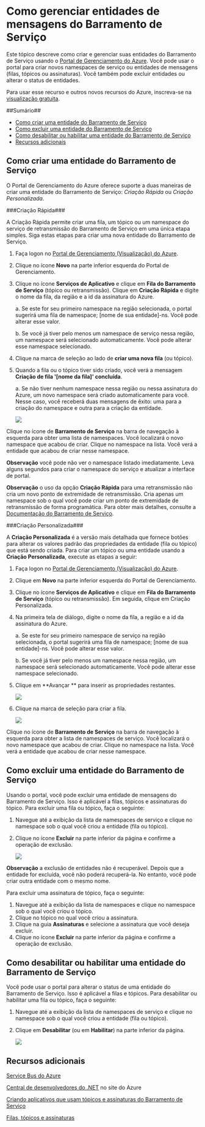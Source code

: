 <properties linkid="service-bus-manage-messaging-entitites" urlDisplayName="Gerenciador de Tráfego" pageTitle="Gerenciar as entidades de mensagens do Barramento de Serviço - Azure" metaKeywords="" description="Saiba como criar e gerenciar suas entidades do Barramento de Serviço usando o Portal de Gerenciamento do Azure." metaCanonical="" disqusComments="1" umbracoNaviHide="1" services="service-bus" documentationCenter="" title="Como gerenciar entidades de mensagens do Barramento de Serviço" authors="" solutions="" />



# Como gerenciar entidades de mensagens do Barramento de Serviço

Este tópico descreve como criar e gerenciar suas entidades do Barramento de Serviço usando o [Portal de Gerenciamento do Azure](http://manage.windowsazure.com). Você pode usar o portal para criar novos namespaces de serviço ou entidades de mensagens (filas, tópicos ou assinaturas). Você também pode excluir entidades ou alterar o status de entidades. 

Para usar esse recurso e outros novos recursos do Azure, inscreva-se na [visualização gratuita](https://account.windowsazure.com/PreviewFeatures).

##Sumário##

* [Como criar uma entidade do Barramento de Serviço](#create)
* [Como excluir uma entidade do Barramento de Serviço](#delete)
* [Como desabilitar ou habilitar uma entidade do Barramento de Serviço](#disableenable)
* [Recursos adicionais](#seealso)

<h2><a id="create"></a>Como criar uma entidade do Barramento de Serviço</h2>

O Portal de Gerenciamento do Azure oferece suporte a duas maneiras de criar uma entidade do Barramento de Serviço: *Criação Rápida* ou *Criação Personalizada*.

###Criação Rápida###

A Criação Rápida permite criar uma fila, um tópico ou um namespace do serviço de retransmissão do Barramento de Serviço em uma única etapa simples. Siga estas etapas para criar uma nova entidade do Barramento de Serviço.

1.	Faça logon no [Portal de Gerenciamento (Visualização) do Azure](http://manage.windowsazure.com).
2.	Clique no ícone **Novo** na parte inferior esquerda do Portal de Gerenciamento.
3.	Clique no ícone **Serviços de Aplicativo** e clique em **Fila do Barramento de Serviço** (tópico ou retransmissão). Clique em **Criação Rápida** e digite o nome da fila, da região e a id da assinatura do Azure.

	a.	Se este for seu primeiro namespace na região selecionada, o portal sugerirá uma fila de namespace; [nome de sua entidade]-ns. Você pode alterar esse valor.

	b.	Se você já tiver pelo menos um namespace de serviço nessa região, um namespace será selecionado automaticamente. Você pode alterar esse namespace selecionado.

4.	Clique na marca de seleção ao lado de **criar uma nova fila** (ou tópico).
5.	Quando a fila ou o tópico tiver sido criado, você verá a mensagem **Criação de fila '[nome da fila]' concluída**.

	a. Se não tiver nenhum namespace nessa região ou nessa assinatura do Azure, um novo namespace será criado automaticamente para você. Nesse caso, você receberá duas mensagens de êxito: uma para a criação do namespace e outra para a criação da entidade.

	![][1]

Clique no ícone de **Barramento de Serviço** na barra de navegação à esquerda para obter uma lista de namespaces. Você localizará o novo namespace que acabou de criar. Clique no namespace na lista. Você verá a entidade que acabou de criar nesse namespace.

**Observação** você pode não ver o namespace listado imediatamente. Leva alguns segundos para criar o namespace do serviço e atualizar a interface de portal. 

**Observação** o uso da opção **Criação Rápida** para uma retransmissão não cria um novo ponto de extremidade de retransmissão. Cria apenas um namespace sob o qual você pode criar um ponto de extremidade de retransmissão de forma programática. Para obter mais detalhes, consulte a [Documentação do Barramento de Serviço](http://www.windowsazure.com/pt-br/develop/net/how-to-guides/service-bus-relay/).

###Criação Personalizada###

A **Criação Personalizada** é a versão mais detalhada que fornece botões para alterar os valores padrão das propriedades da entidade (fila ou tópico) que está sendo criada. Para criar um tópico ou uma entidade usando a **Criação Personalizada**, execute as etapas a seguir: 

1.	Faça logon no [Portal de Gerenciamento (Visualização) do Azure](http://manage.windowsazure.com).
2.	Clique em **Novo** na parte inferior esquerda do Portal de Gerenciamento.
3.	Clique no ícone **Serviços de Aplicativo** e clique em **Fila do Barramento de Serviço** (tópico ou retransmissão). Em seguida, clique em Criação Personalizada.
4.	Na primeira tela de diálogo, digite o nome da fila, a região e a id da assinatura do Azure.

	a.	Se este for seu primeiro namespace de serviço na região selecionada, o portal sugerirá uma fila de namespace; [nome de sua entidade]-ns. Você pode alterar esse valor.

	b.	Se você já tiver pelo menos um namespace nessa região, um namespace será selecionado automaticamente. Você pode alterar esse namespace selecionado.

5. Clique em **Avançar ** para inserir as propriedades restantes. 

	![][2]
	
6. Clique na marca de seleção para criar a fila. 

	![][3]

Clique no ícone de **Barramento de Serviço** na barra de navegação à esquerda para obter a lista de namespaces de serviço. Você localizará o novo namespace que acabou de criar. Clique no namespace na lista. Você verá a entidade que acabou de criar nesse namespace.

<h2><a id="delete"></a>Como excluir uma entidade do Barramento de Serviço</h2>

Usando o portal, você pode excluir uma entidade de mensagens do Barramento de Serviço. Isso é aplicável a filas, tópicos e assinaturas do tópico. Para excluir uma fila ou tópico, faça o seguinte:

1. Navegue até a exibição da lista de namespaces de serviço e clique no namespace sob o qual você criou a entidade (fila ou tópico).
2. Clique no ícone **Excluir** na parte inferior da página e confirme a operação de exclusão.

	![][4]

**Observação** a exclusão de entidades não é recuperável. Depois que a entidade for excluída, você não poderá recuperá-la. No entanto, você pode criar outra entidade com o mesmo nome.

Para excluir uma assinatura de tópico, faça o seguinte:

1.	Navegue até a exibição da lista de namespaces e clique no namespace sob o qual você criou o tópico.
2.	Clique no tópico no qual você criou a assinatura.
3.	Clique na guia **Assinaturas** e selecione a assinatura que você deseja excluir.
4.	Clique no ícone **Excluir** na parte inferior da página e confirme a operação de exclusão.

<h2><a id="disableenable"></a>Como desabilitar ou habilitar uma entidade do Barramento de Serviço</h2>

Você pode usar o portal para alterar o status de uma entidade do Barramento de Serviço. Isso é aplicável a filas e tópicos. Para desabilitar ou habilitar uma fila ou tópico, faça o seguinte:

1. Navegue até a exibição da lista de namespaces de serviço e clique no namespace sob o qual você criou a entidade (fila ou tópico).
2. Clique em **Desabilitar** (ou em **Habilitar**) na parte inferior da página.

	![][5]	

<h2><a id="seealso"></a>Recursos adicionais</h2>


[Service Bus do Azure][]

[Central de desenvolvedores do .NET][] no site do Azure

[Criando aplicativos que usam tópicos e assinaturas do Barramento de Serviço][]

[Filas, tópicos e assinaturas][]

[Service Bus do Azure]: http://go.microsoft.com/fwlink/?LinkId=266834
[Central de desenvolvedores do .NET]: http://go.microsoft.com/fwlink/?LinkID=262187
[Criando aplicativos que usam tópicos e assinaturas do Barramento de Serviço]: http://go.microsoft.com/fwlink/?LinkId=264293
[Filas, tópicos e assinaturas]: http://go.microsoft.com/fwlink/?LinkId=264291
[1]: ./media/service-bus-manage-message-entities/QueueQuickCreate.png
[2]: ./media/service-bus-manage-message-entities/AddQueue1.png
[3]: ./media/service-bus-manage-message-entities/ConfigureQueue.png
[4]: ./media/service-bus-manage-message-entities/DeleteEntity.png
[5]: ./media/service-bus-manage-message-entities/DisableEnable.png

